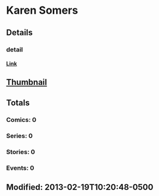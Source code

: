 # Karen  Somers 
## Details
### detail
#### [Link](http://marvel.com/comics/creators/6091/karen_somers?utm_campaign=apiRef&utm_source=225578a89fc76f3d20fbffda5d17a88d)
## [Thumbnail](http://i.annihil.us/u/prod/marvel/i/mg/b/40/image_not_available.jpg)
## Totals
### Comics: 0
### Series: 0
### Stories: 0
### Events: 0
## Modified: 2013-02-19T10:20:48-0500